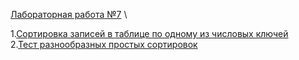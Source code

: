 <a href="https://vk.com/doc-78641724_368923946?hash=34f0270b76cf517cd3&dl=10f71ca5734ba2cde6">Лабораторная работа №7</a>  \

1.<a href="https://github.com/Maxim22052002/Lab7/tree/master/Number1(7)">Сортировка записей в таблице по одному из числовых ключей</a>  
2.<a href="https://github.com/Maxim22052002/Lab7/tree/master/Number2(7)">Тест разнообразных простых сортировок</a>
